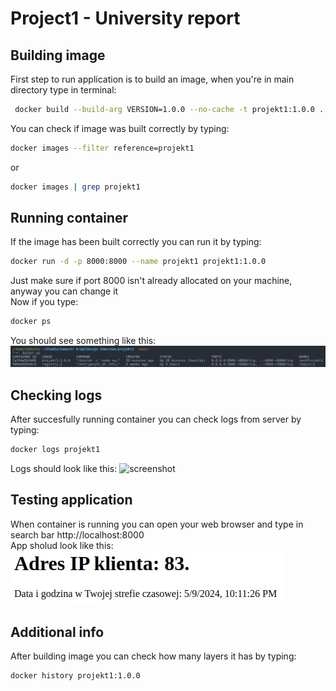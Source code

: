 # Project1 - University report

## Building image
First step to run application is to build an image, when you're in main directory type in terminal:
```sh
 docker build --build-arg VERSION=1.0.0 --no-cache -t projekt1:1.0.0 .
```
You can check if image was built correctly by typing:
```sh
docker images --filter reference=projekt1
```
or
```sh
docker images | grep projekt1
```
## Running container
If the image has been built correctly you can run it by typing:
```sh
docker run -d -p 8000:8000 --name projekt1 projekt1:1.0.0
```
Just make sure if port 8000 isn't already allocated on your machine, anyway you can change it \
Now if you type:
```sh
docker ps
```
You should see something like this:
![screenshot](previews/docker_ps_preview.png)

## Checking logs
After succesfully running container you can check logs from server by typing:
```sh
docker logs projekt1
```
Logs should look like this:
![screenshot](preview/docker_logs_preview.png)

## Testing application
When container is running you can open your web browser and type in search bar http://localhost:8000 \
App sholud look like this:
![screenshot](previews/app_preview.jpg)

## Additional info
After building image you can check how many layers it has by typing:
```sh
docker history projekt1:1.0.0
```
